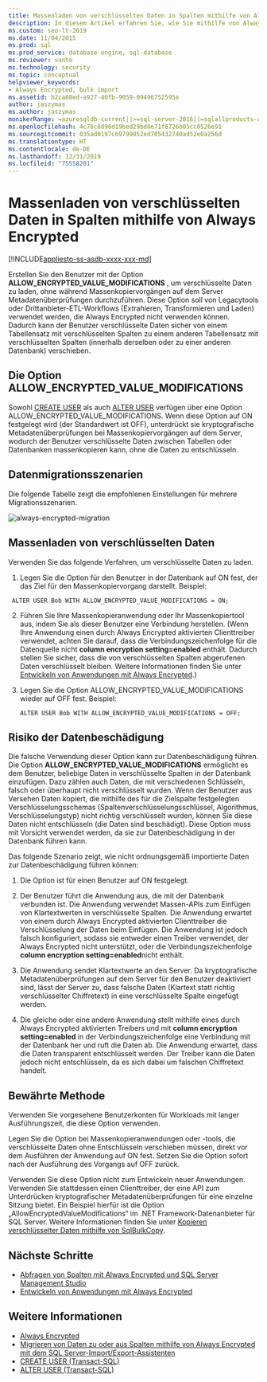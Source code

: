 ```yaml
---
title: Massenladen von verschlüsselten Daten in Spalten mithilfe von Always Encrypted
description: In diesem Artikel erfahren Sie, wie Sie mithilfe von Always Encrypted mit SQL Server ein Massenladen von Daten in Spalten ausführen.
ms.custom: seo-lt-2019
ms.date: 11/04/2015
ms.prod: sql
ms.prod_service: database-engine, sql-database
ms.reviewer: vanto
ms.technology: security
ms.topic: conceptual
helpviewer_keywords:
- Always Encrypted, bulk import
ms.assetid: b2ca08ed-a927-40fb-9059-09496752595e
author: jaszymas
ms.author: jaszymas
monikerRange: =azuresqldb-current||>=sql-server-2016||=sqlallproducts-allversions||>=sql-server-linux-2017||=azuresqldb-mi-current
ms.openlocfilehash: 4c76c8896d19bed29bd8e71f6726b05cc0526e91
ms.sourcegitcommit: 035ad9197cb9799852ed705432740ad52e0a256d
ms.translationtype: HT
ms.contentlocale: de-DE
ms.lasthandoff: 12/31/2019
ms.locfileid: "75558201"
---
```

# <a name="bulk-load-encrypted-data-to-columns-using-always-encrypted"></a>Massenladen von verschlüsselten Daten in Spalten mithilfe von Always Encrypted
[!INCLUDE[appliesto-ss-asdb-xxxx-xxx-md](../../../includes/appliesto-ss-asdb-xxxx-xxx-md.md)]

Erstellen Sie den Benutzer mit der Option **ALLOW_ENCRYPTED_VALUE_MODIFICATIONS** , um verschlüsselte Daten zu laden, ohne während Massenkopiervorgängen auf dem Server Metadatenüberprüfungen durchzuführen. Diese Option soll von Legacytools oder Drittanbieter-ETL-Workflows (Extrahieren, Transformieren und Laden) verwendet werden, die Always Encrypted nicht verwenden können. Dadurch kann der Benutzer verschlüsselte Daten sicher von einem Tabellensatz mit verschlüsselten Spalten zu einem anderen Tabellensatz mit verschlüsselten Spalten (innerhalb derselben oder zu einer anderen Datenbank) verschieben.  

 ## <a name="the-allow_encrypted_value_modifications-option"></a>Die Option ALLOW_ENCRYPTED_VALUE_MODIFICATIONS  
 Sowohl [CREATE USER](../../../t-sql/statements/create-user-transact-sql.md) als auch [ALTER USER](../../../t-sql/statements/alter-user-transact-sql.md) verfügen über eine Option ALLOW_ENCRYPTED_VALUE_MODIFICATIONS. Wenn diese Option auf ON festgelegt wird (der Standardwert ist OFF), unterdrückt sie kryptografische Metadatenüberprüfungen bei Massenkopiervorgängen auf dem Server, wodurch der Benutzer verschlüsselte Daten zwischen Tabellen oder Datenbanken massenkopieren kann, ohne die Daten zu entschlüsseln.  
  
## <a name="data-migration-scenarios"></a>Datenmigrationsszenarien  
Die folgende Tabelle zeigt die empfohlenen Einstellungen für mehrere Migrationsszenarien.  
 
![always-encrypted-migration](../../../relational-databases/security/encryption/media/always-encrypted-migration.PNG "always-encrypted-migration")  

## <a name="bulk-loading-of-encrypted-data"></a>Massenladen von verschlüsselten Daten  
Verwenden Sie das folgende Verfahren, um verschlüsselte Daten zu laden.  

1.  Legen Sie die Option für den Benutzer in der Datenbank auf ON fest, der das Ziel für den Massenkopiervorgang darstellt. Beispiel:  
 
   ```  
    ALTER USER Bob WITH ALLOW_ENCRYPTED_VALUE_MODIFICATIONS = ON;  
   ```  

2.  Führen Sie Ihre Massenkopieranwendung oder Ihr Massenkopiertool aus, indem Sie als dieser Benutzer eine Verbindung herstellen. (Wenn Ihre Anwendung einen durch Always Encrypted aktivierten Clienttreiber verwendet, achten Sie darauf, dass die Verbindungszeichenfolge für die Datenquelle nicht **column encryption setting=enabled** enthält. Dadurch stellen Sie sicher, dass die von verschlüsselten Spalten abgerufenen Daten verschlüsselt bleiben. Weitere Informationen finden Sie unter [Entwickeln von Anwendungen mit Always Encrypted](always-encrypted-client-development.md).)  
  
3.  Legen Sie die Option ALLOW_ENCRYPTED_VALUE_MODIFICATIONS wieder auf OFF fest. Beispiel:  

    ```  
    ALTER USER Bob WITH ALLOW_ENCRYPTED_VALUE_MODIFICATIONS = OFF;  
    ```  

## <a name="potential-for-data-corruption"></a>Risiko der Datenbeschädigung  
Die falsche Verwendung dieser Option kann zur Datenbeschädigung führen. Die Option **ALLOW_ENCRYPTED_VALUE_MODIFICATIONS** ermöglicht es dem Benutzer, beliebige Daten in verschlüsselte Spalten in der Datenbank einzufügen. Dazu zählen auch Daten, die mit verschiedenen Schlüsseln, falsch oder überhaupt nicht verschlüsselt wurden. Wenn der Benutzer aus Versehen Daten kopiert, die mithilfe des für die Zielspalte festgelegten Verschlüsselungsschemas (Spaltenverschlüsselungsschlüssel, Algorithmus, Verschlüsselungstyp) nicht richtig verschlüsselt wurden, können Sie diese Daten nicht entschlüsseln (die Daten sind beschädigt). Diese Option muss mit Vorsicht verwendet werden, da sie zur Datenbeschädigung in der Datenbank führen kann.  

Das folgende Szenario zeigt, wie nicht ordnungsgemäß importierte Daten zur Datenbeschädigung führen können:  

1.  Die Option ist für einen Benutzer auf ON festgelegt.  
 
2.  Der Benutzer führt die Anwendung aus, die mit der Datenbank verbunden ist. Die Anwendung verwendet Massen-APIs zum Einfügen von Klartextwerten in verschlüsselte Spalten. Die Anwendung erwartet von einem durch Always Encrypted aktivierten Clienttreiber die Verschlüsselung der Daten beim Einfügen. Die Anwendung ist jedoch falsch konfiguriert, sodass sie entweder einen Treiber verwendet, der Always Encrypted nicht unterstützt, oder die Verbindungszeichenfolge **column encryption setting=enabled**nicht enthält.  

3.  Die Anwendung sendet Klartextwerte an den Server. Da kryptografische Metadatenüberprüfungen auf dem Server für den Benutzer deaktiviert sind, lässt der Server zu, dass falsche Daten (Klartext statt richtig verschlüsselter Chiffretext) in eine verschlüsselte Spalte eingefügt werden.  
 
4.  Die gleiche oder eine andere Anwendung stellt mithilfe eines durch Always Encrypted aktivierten Treibers und mit **column encryption setting=enabled** in der Verbindungszeichenfolge eine Verbindung mit der Datenbank her und ruft die Daten ab. Die Anwendung erwartet, dass die Daten transparent entschlüsselt werden. Der Treiber kann die Daten jedoch nicht entschlüsseln, da es sich dabei um falschen Chiffretext handelt.  

## <a name="best-practice"></a>Bewährte Methode  
 
Verwenden Sie vorgesehene Benutzerkonten für Workloads mit langer Ausführungszeit, die diese Option verwenden.  
 
Legen Sie die Option bei Massenkopieranwendungen oder -tools, die verschlüsselte Daten ohne Entschlüsseln verschieben müssen, direkt vor dem Ausführen der Anwendung auf ON fest. Setzen Sie die Option sofort nach der Ausführung des Vorgangs auf OFF zurück.  
 
Verwenden Sie diese Option nicht zum Entwickeln neuer Anwendungen. Verwenden Sie stattdessen einen Clienttreiber, der eine API zum Unterdrücken kryptografischer Metadatenüberprüfungen für eine einzelne Sitzung bietet. Ein Beispiel hierfür ist die Option „AllowEncryptedValueModifications“ im .NET Framework-Datenanbieter für SQL Server. Weitere Informationen finden Sie unter [Kopieren verschlüsselter Daten mithilfe von SqlBulkCopy](develop-using-always-encrypted-with-net-framework-data-provider.md#copying-encrypted-data-using-sqlbulkcopy). 

## <a name="next-steps"></a>Nächste Schritte
- [Abfragen von Spalten mit Always Encrypted und SQL Server Management Studio](always-encrypted-query-columns-ssms.md)
- [Entwickeln von Anwendungen mit Always Encrypted](always-encrypted-client-development.md)

## <a name="see-also"></a>Weitere Informationen  
- [Always Encrypted](../../../relational-databases/security/encryption/always-encrypted-database-engine.md)
- [Migrieren von Daten zu oder aus Spalten mithilfe von Always Encrypted mit dem SQL Server-Import/Export-Assistenten](always-encrypted-migrate-using-import-export-wizard.md)
- [CREATE USER &#40;Transact-SQL&#41;](../../../t-sql/statements/create-user-transact-sql.md)   
- [ALTER USER &#40;Transact-SQL&#41;](../../../t-sql/statements/alter-user-transact-sql.md)   

